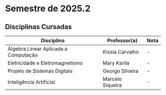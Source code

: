 # Semestre de 2025.2

## Disciplinas Cursadas

Disciplina | Professor(a) | Nota
-|-|-
Álgebra Linear Aplicada a Computação | Kissia Carvalho | -
Eletricidade e Eletromagnetismo | Mary Karlla | -
Projeto de Sistemas Digitais | George Silveira | -
Inteligência Artificial | Marcelo Siqueira | -
